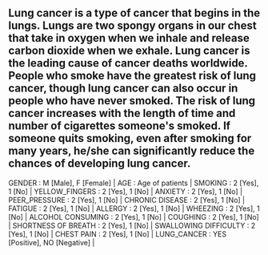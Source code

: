 Lung cancer is a type of cancer that begins in the lungs. Lungs are two spongy organs in our chest that take in oxygen when we inhale and release carbon dioxide when we exhale. Lung cancer is the leading cause of cancer deaths worldwide. People who smoke have the greatest risk of lung cancer, though lung cancer can also occur in people who have never smoked. The risk of lung cancer increases with the length of time and number of cigarettes someone's smoked. If someone quits smoking, even after smoking for many years, he/she can significantly reduce the chances of developing lung cancer.
------------------------------------
GENDER : M [Male], F [Female] | AGE : Age of patients | SMOKING : 2 [Yes], 1 [No] | YELLOW_FINGERS : 2 [Yes], 1 [No] | ANXIETY : 2 [Yes], 1 [No] | PEER_PRESSURE : 2 [Yes], 1 [No] | CHRONIC DISEASE : 2 [Yes], 1 [No] | FATIGUE : 2 [Yes], 1 [No] | ALLERGY : 2 [Yes], 1 [No] | WHEEZING : 2 [Yes], 1 [No] | ALCOHOL CONSUMING : 2 [Yes], 1 [No] | COUGHING : 2 [Yes], 1 [No] | SHORTNESS OF BREATH : 2 [Yes], 1 [No] | SWALLOWING DIFFICULTY : 2 [Yes], 1 [No] | CHEST PAIN : 2 [Yes], 1 [No] | LUNG_CANCER : YES [Positive], NO [Negative] |
